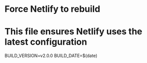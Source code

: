 # Force Netlify to rebuild
# This file ensures Netlify uses the latest configuration

BUILD_VERSION=v2.0.0
BUILD_DATE=$(date)
